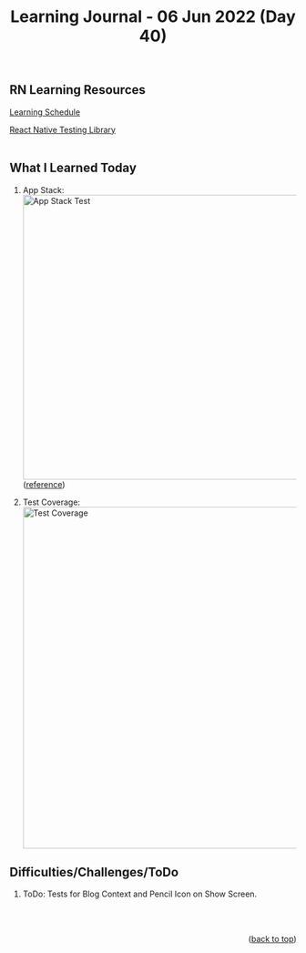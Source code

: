 <div id="top"></div>
<h1 align="center">Learning Journal - 06 Jun 2022 (Day 40)</h1>
<br />

## RN Learning Resources
[Learning Schedule](https://docs.google.com/document/d/1X1WgRPKxWwenKXswD5xHcuEZ4NFRj8EWmkCC8MLsBwg/edit)

[React Native Testing Library](https://testing-library.com/docs/react-native-testing-library/intro/)
<br />
<br />

## What I Learned Today
1. App Stack:
   <br />
   <img width="500" alt="App Stack Test" src="https://user-images.githubusercontent.com/97433108/172163080-2cfda5e2-817e-4ecb-abe9-761ecd07f6b9.png">
   <br />
   ([reference](https://callstack.github.io/react-native-testing-library/docs/react-navigation/))
   <br />
   
2. Test Coverage:
   <br />
   <img width="600" alt="Test Coverage" src="https://user-images.githubusercontent.com/97433108/172163485-7883d455-ec4c-449e-8283-df421e6839d4.png">
   <br />
     
     
## Difficulties/Challenges/ToDo
1. ToDo: Tests for Blog Context and Pencil Icon on Show Screen.
<br />
<br />

<p align="right">(<a href="#top">back to top</a>)</p>
